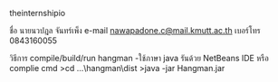 ﻿theinternshipio

ชื่อ นายนวปฎล จันทร์เพ็ง
e-mail nawapadone.c@mail.kmutt.ac.th
เบอร์โทร 0843160055

วิธีการ compile/build/run
hangman
-ใช้ภาษา java รันด้วย NetBeans IDE 
หรือ complie cmd
		>cd ...\hangman\dist
		>java -jar  Hangman.jar 	